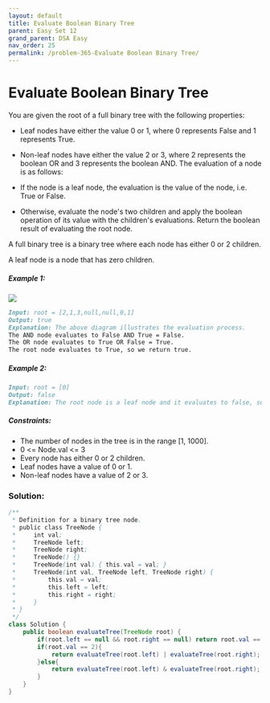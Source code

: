 ```yaml
---
layout: default
title: Evaluate Boolean Binary Tree
parent: Easy Set 12
grand_parent: DSA Easy
nav_order: 25
permalink: /problem-365-Evaluate Boolean Binary Tree/
---
```

# Evaluate Boolean Binary Tree
You are given the root of a full binary tree with the following properties:

* Leaf nodes have either the value 0 or 1, where 0 represents False and 1 represents True.
* Non-leaf nodes have either the value 2 or 3, where 2 represents the boolean OR and 3 represents the boolean AND.
The evaluation of a node is as follows:

* If the node is a leaf node, the evaluation is the value of the node, i.e. True or False.
* Otherwise, evaluate the node's two children and apply the boolean operation of its value with the children's evaluations.
Return the boolean result of evaluating the root node.

A full binary tree is a binary tree where each node has either 0 or 2 children.

A leaf node is a node that has zero children.

##### Example 1:
![](../../assets/images/ds/example1drawio1.png)
```markdown
Input: root = [2,1,3,null,null,0,1]
Output: true
Explanation: The above diagram illustrates the evaluation process.
The AND node evaluates to False AND True = False.
The OR node evaluates to True OR False = True.
The root node evaluates to True, so we return true.
```
##### Example 2:
```markdown
Input: root = [0]
Output: false
Explanation: The root node is a leaf node and it evaluates to false, so we return false.
```
##### Constraints:
* The number of nodes in the tree is in the range [1, 1000].
* 0 <= Node.val <= 3
* Every node has either 0 or 2 children.
* Leaf nodes have a value of 0 or 1.
* Non-leaf nodes have a value of 2 or 3.

### Solution:
```java
/**
 * Definition for a binary tree node.
 * public class TreeNode {
 *     int val;
 *     TreeNode left;
 *     TreeNode right;
 *     TreeNode() {}
 *     TreeNode(int val) { this.val = val; }
 *     TreeNode(int val, TreeNode left, TreeNode right) {
 *         this.val = val;
 *         this.left = left;
 *         this.right = right;
 *     }
 * }
 */
class Solution {
    public boolean evaluateTree(TreeNode root) {
        if(root.left == null && root.right == null) return root.val == 1;
        if(root.val == 2){
            return evaluateTree(root.left) | evaluateTree(root.right);
        }else{
            return evaluateTree(root.left) & evaluateTree(root.right);
        }
    }
}
```